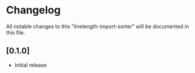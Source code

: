 # Changelog
All notable changes to this "linelength-import-sorter" will be documented in this file.

## [0.1.0]
- Initial release